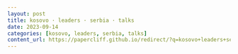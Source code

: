 ```yaml
---
layout: post
title: kosovo · leaders · serbia · talks
date: 2023-09-14
categories: [kosovo, leaders, serbia, talks]
content_url: https://papercliff.github.io/redirect/?q=kosovo+leaders+serbia+talks&tbs=cdr:1,cd_min:9/13/2023,cd_max:9/15/2023
---
```

